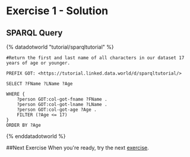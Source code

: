 # Exercise 1 - Solution

## SPARQL Query

{% datadotworld "tutorial/sparqltutorial" %}
~~~~
#Return the first and last name of all characters in our dataset 17 years of age or younger.

PREFIX GOT: <https://tutorial.linked.data.world/d/sparqltutorial/>

SELECT ?FName ?LName ?Age

WHERE {
    ?person GOT:col-got-fname ?FName .
    ?person GOT:col-got-lname ?LName .
    ?person GOT:col-got-age ?Age .
    FILTER (?Age <= 17)
}
ORDER BY ?Age
~~~~
{% enddatadotworld %}

##Next Exercise
When you're ready, try the next [exercise](./exercise_FYD_2.md).
